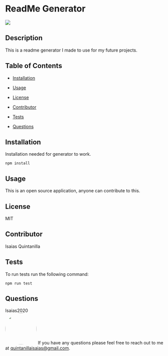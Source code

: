 
# ReadMe Generator

<p>
<a>
<img src="https://img.shields.io/badge/License-MIT-blueviolet"/></a>
</p>

## Description 

This is a readme generator I made to use for my future projects.

## Table of Contents

* [Installation](#Installation)

* [Usage](#Usage)

* [License](#License)

* [Contributor](#Contributor)

* [Tests](#Tests)

* [Questions](#Questions)

## Installation

Installation needed for generator to work.

  ```
  npm install
  ```

## Usage

This is an open source application, anyone can contribute to this.

## License

MIT

## Contributor

Isaias Quintanilla

## Tests

To run tests run the following command: 

```
npm run test
```

## Questions
Isaias2020
<br>
<img src="https://avatars.githubusercontent.com/u/59813695?" height="100" style="border-radius:50%">
If you have any questions please feel free to reach out to me at quintanillaisaias@gmail.com.

